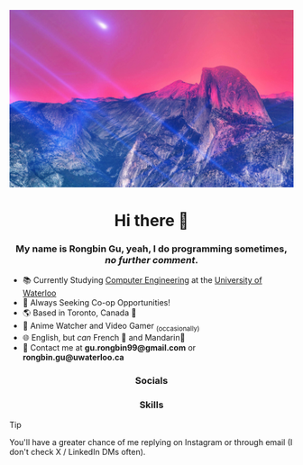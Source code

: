 ![Pink sky across majestic mountains](https://github.com/Rongbin99/Rongbin99/blob/main/Wallpaper2.jpg)

<div align="center">

# Hi there 👋

</div>



<div align="center">

### My name is Rongbin Gu, yeah, I do programming sometimes, _no further comment_. 

</div>

- 📚 Currently Studying [Computer Engineering](https://ece.uwaterloo.ca/) at the [University of Waterloo](https://uwaterloo.ca/)
- 💼 Always Seeking Co-op Opportunities!
- 🌎 Based in Toronto, Canada 🍁
- 🍿 Anime Watcher and Video Gamer <sub>(occasionally)
- 🌐 English, but *can* French 🥖 and Mandarin🏮
- 📨 Contact me at __gu.rongbin99@gmail.com__ or __rongbin.gu@uwaterloo.ca__



<div align="center">

### Socials

</div>

<p aligh="center">
<a href="https://www.linkedin.com/in/rongbin99/" target="_blank><img style="margin: 10px" src="https://github.com/Rongbin99/Rongbin99/blob/main/assets/LI-In-Bug.png" alt="LinkedIn" height="50" /></a>



</p>



<div align="center">

### Skills

</div>



> [!TIP]
> You'll have a greater chance of me replying on Instagram or through email (I don't check X / LinkedIn DMs often).
